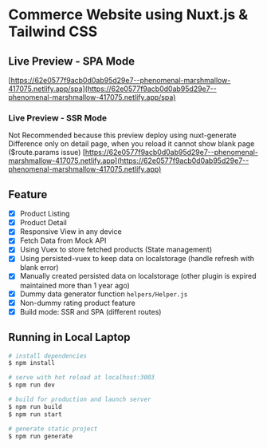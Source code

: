 # Commerce Website using Nuxt.js & Tailwind CSS

## Live Preview - SPA Mode
[https://62e0577f9acb0d0ab95d29e7--phenomenal-marshmallow-417075.netlify.app/spa](https://62e0577f9acb0d0ab95d29e7--phenomenal-marshmallow-417075.netlify.app/spa)

### Live Preview - SSR Mode
Not Recommended because this preview deploy using nuxt-generate
Difference only on detail page, when you reload it cannot show blank page ($route.params issue)
[https://62e0577f9acb0d0ab95d29e7--phenomenal-marshmallow-417075.netlify.app](https://62e0577f9acb0d0ab95d29e7--phenomenal-marshmallow-417075.netlify.app)

## Feature 
- [x] Product Listing
- [x] Product Detail
- [x] Responsive View in any device
- [x] Fetch Data from Mock API
- [x] Using Vuex to store fetched products (State management)
- [x] Using persisted-vuex to keep data on localstorage (handle refresh with blank error)
- [x] Manually created persisted data on localstorage (other plugin is expired maintained more than 1 year ago)
- [x] Dummy data generator function `helpers/Helper.js`
- [x] Non-dummy rating product feature
- [x] Build mode: SSR and SPA (different routes)

## Running in Local Laptop

```bash
# install dependencies
$ npm install

# serve with hot reload at localhost:3003
$ npm run dev

# build for production and launch server
$ npm run build
$ npm run start

# generate static project
$ npm run generate
```
